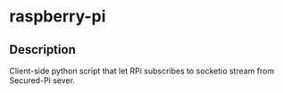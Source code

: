 # raspberry-pi

## Description
Client-side python script that let RPi subscribes to socketio stream from Secured-Pi sever.
